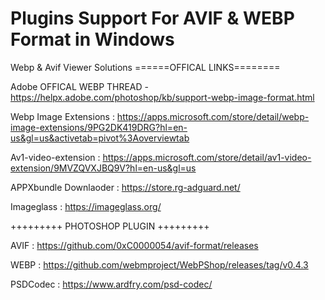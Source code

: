 # Plugins Support For AVIF & WEBP Format in Windows
Webp &amp; Avif Viewer Solutions
======OFFICAL LINKS========

Adobe OFFICAL WEBP THREAD - https://helpx.adobe.com/photoshop/kb/support-webp-image-format.html

Webp Image Extensions : https://apps.microsoft.com/store/detail/webp-image-extensions/9PG2DK419DRG?hl=en-us&gl=us&activetab=pivot%3Aoverviewtab

Av1-video-extension : https://apps.microsoft.com/store/detail/av1-video-extension/9MVZQVXJBQ9V?hl=en-us&gl=us

APPXbundle Downlaoder : https://store.rg-adguard.net/

Imageglass : https://imageglass.org/

+++++++++ PHOTOSHOP PLUGIN +++++++++

AVIF : https://github.com/0xC0000054/avif-format/releases

WEBP : https://github.com/webmproject/WebPShop/releases/tag/v0.4.3

PSDCodec : https://www.ardfry.com/psd-codec/ 
